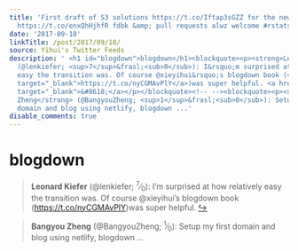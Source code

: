 ```yaml
---
title: 'First draft of S3 solutions https://t.co/Iftap3sGZZ for the new chapter of
  https://t.co/enxQhHjhfR fdbk &amp; pull requests alwz welcome #rstats'
date: '2017-09-18'
linkTitle: /post/2017/09/18/
source: Yihui's Twitter Feeds
description: ' <h1 id="blogdown">blogdown</h1><blockquote><p><strong>Leonard Kiefer</strong>
  (@lenkiefer; <sup>7</sup>&frasl;<sub>0</sub>): I&rsquo;m surprised at how relatively
  easy the transition was. Of course @xieyihui&rsquo;s blogdown book (<a href="https://t.co/nyCGMAvPlY"
  target="_blank">https://t.co/nyCGMAvPlY</a>)was super helpful. <a href="https://twitter.com/xieyihui/status/909219926753374211"
  target="_blank">&#8618;</a></p></blockquote><!-- --><blockquote><p><strong>Bangyou
  Zheng</strong> (@BangyouZheng; <sup>1</sup>&frasl;<sub>0</sub>): Setup my first
  domain and blog using netlify, blogdown ...'
disable_comments: true
---
```

 <h1 id="blogdown">blogdown</h1><blockquote><p><strong>Leonard Kiefer</strong> (@lenkiefer; <sup>7</sup>&frasl;<sub>0</sub>): I&rsquo;m surprised at how relatively easy the transition was. Of course @xieyihui&rsquo;s blogdown book (<a href="https://t.co/nyCGMAvPlY" target="_blank">https://t.co/nyCGMAvPlY</a>)was super helpful. <a href="https://twitter.com/xieyihui/status/909219926753374211" target="_blank">&#8618;</a></p></blockquote><!-- --><blockquote><p><strong>Bangyou Zheng</strong> (@BangyouZheng; <sup>1</sup>&frasl;<sub>0</sub>): Setup my first domain and blog using netlify, blogdown ...